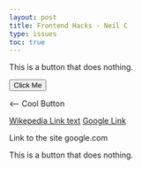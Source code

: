 ```yaml
---
layout: post
title: Frontend Hacks - Neil C
type: issues
toc: true
---
```


<div>
    <p>This is a button that does nothing.</p>
    <button>Click Me</button> <p><-- Cool Button</p>
</div>

<div>
    <a href="https://www.wikipedia.org/">Wikepedia Link text</a>
    <a href="https://www.google.com/">Google Link</a> <p>Link to the site google.com</p>
    <p>This is a button that does nothing.</p>
</div>